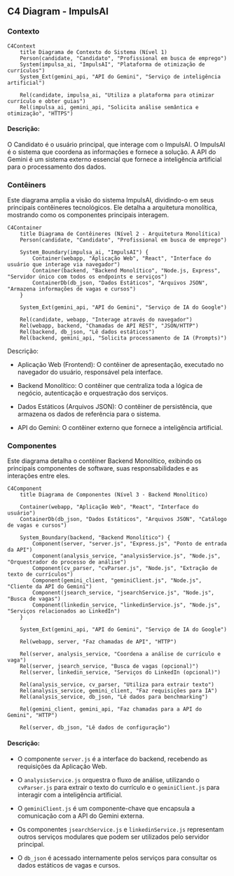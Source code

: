 ## C4 Diagram - ImpulsAI

### Contexto
```mermaid
C4Context
    title Diagrama de Contexto do Sistema (Nível 1)
    Person(candidate, "Candidato", "Profissional em busca de emprego")
    System(impulsa_ai, "ImpulsAI", "Plataforma de otimização de currículos")
    System_Ext(gemini_api, "API do Gemini", "Serviço de inteligência artificial")

    Rel(candidate, impulsa_ai, "Utiliza a plataforma para otimizar currículo e obter guias")
    Rel(impulsa_ai, gemini_api, "Solicita análise semântica e otimização", "HTTPS")
```

#### Descrição:

O Candidato é o usuário principal, que interage com o ImpulsAI. O ImpulsAI é o sistema que coordena as informações e fornece a solução. A API do Gemini é um sistema externo essencial que fornece a inteligência artificial para o processamento dos dados.

### Contêiners
Este diagrama amplia a visão do sistema ImpulsAI, dividindo-o em seus principais contêineres tecnológicos. Ele detalha a arquitetura monolítica, mostrando como os componentes principais interagem.
```mermaid
C4Container
    title Diagrama de Contêineres (Nível 2 - Arquitetura Monolítica)
    Person(candidate, "Candidato", "Profissional em busca de emprego")

    System_Boundary(impulsa_ai, "ImpulsAI") {
        Container(webapp, "Aplicação Web", "React", "Interface do usuário que interage via navegador")
        Container(backend, "Backend Monolítico", "Node.js, Express", "Servidor único com todos os endpoints e serviços")
        ContainerDb(db_json, "Dados Estáticos", "Arquivos JSON", "Armazena informações de vagas e cursos")
    }

    System_Ext(gemini_api, "API do Gemini", "Serviço de IA do Google")

    Rel(candidate, webapp, "Interage através do navegador")
    Rel(webapp, backend, "Chamadas de API REST", "JSON/HTTP")
    Rel(backend, db_json, "Lê dados estáticos")
    Rel(backend, gemini_api, "Solicita processamento de IA (Prompts)")
```

Descrição:

* Aplicação Web (Frontend): O contêiner de apresentação, executado no navegador do usuário, responsável pela interface.

* Backend Monolítico: O contêiner que centraliza toda a lógica de negócio, autenticação e orquestração dos serviços.

* Dados Estáticos (Arquivos JSON): O contêiner de persistência, que armazena os dados de referência para o sistema.

* API do Gemini: O contêiner externo que fornece a inteligência artificial.

### Componentes
Este diagrama detalha o contêiner Backend Monolítico, exibindo os principais componentes de software, suas responsabilidades e as interações entre eles.
```mermaid
C4Component
    title Diagrama de Componentes (Nível 3 - Backend Monolítico)

    Container(webapp, "Aplicação Web", "React", "Interface do usuário")
    ContainerDb(db_json, "Dados Estáticos", "Arquivos JSON", "Catálogo de vagas e cursos")

    System_Boundary(backend, "Backend Monolítico") {
        Component(server, "server.js", "Express.js", "Ponto de entrada da API")
        Component(analysis_service, "analysisService.js", "Node.js", "Orquestrador do processo de análise")
        Component(cv_parser, "cvParser.js", "Node.js", "Extração de texto de currículos")
        Component(gemini_client, "geminiClient.js", "Node.js", "Cliente da API do Gemini")
        Component(jsearch_service, "jsearchService.js", "Node.js", "Busca de vagas")
        Component(linkedin_service, "linkedinService.js", "Node.js", "Serviços relacionados ao LinkedIn")
    }

    System_Ext(gemini_api, "API do Gemini", "Serviço de IA do Google")

    Rel(webapp, server, "Faz chamadas de API", "HTTP")

    Rel(server, analysis_service, "Coordena a análise de currículo e vaga")
    Rel(server, jsearch_service, "Busca de vagas (opcional)")
    Rel(server, linkedin_service, "Serviços do LinkedIn (opcional)")

    Rel(analysis_service, cv_parser, "Utiliza para extrair texto")
    Rel(analysis_service, gemini_client, "Faz requisições para IA")
    Rel(analysis_service, db_json, "Lê dados para benchmarking")

    Rel(gemini_client, gemini_api, "Faz chamadas para a API do Gemini", "HTTP")

    Rel(server, db_json, "Lê dados de configuração")
```

#### Descrição:

* O componente `server.js` é a interface do backend, recebendo as requisições da Aplicação Web.
* O `analysisService.js` orquestra o fluxo de análise, utilizando o `cvParser.js` para extrair o texto do currículo e o `geminiClient.js` para interagir com a inteligência artificial.

* O `geminiClient.js` é um componente-chave que encapsula a comunicação com a API do Gemini externa.

* Os componentes `jsearchService.js` e `linkedinService.js` representam outros serviços modulares que podem ser utilizados pelo servidor principal.

* O `db_json` é acessado internamente pelos serviços para consultar os dados estáticos de vagas e cursos.